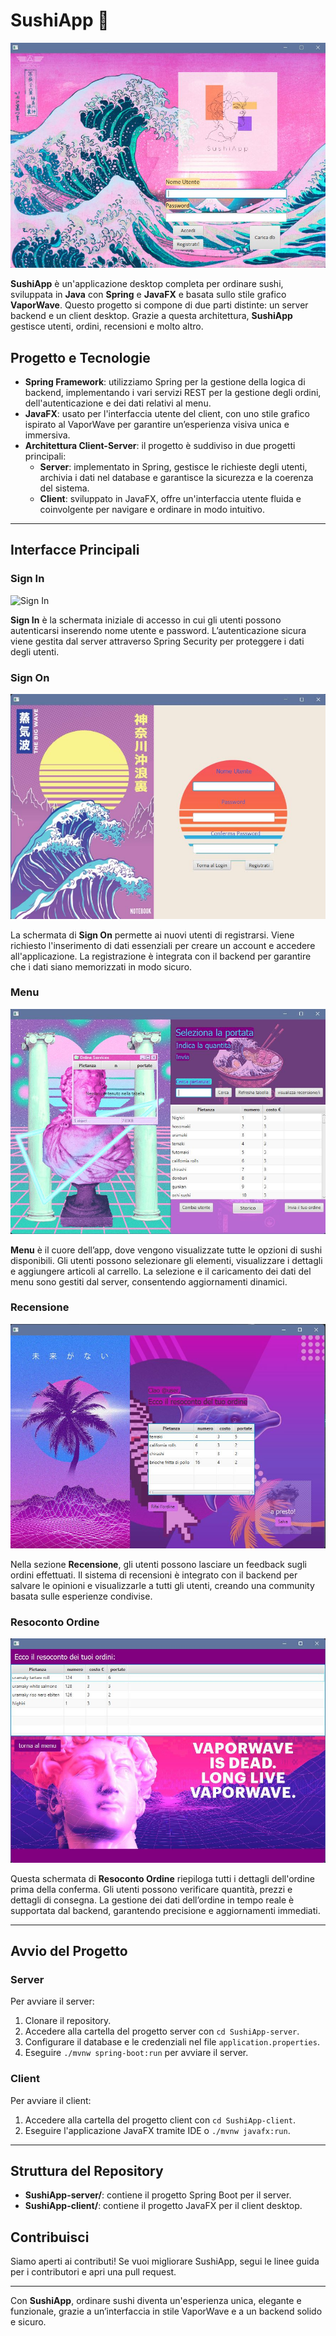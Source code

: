 # SushiApp 🍣

![Main Interface](./SushiAppImages/SIgnin.jpg)

**SushiApp** è un'applicazione desktop completa per ordinare sushi, sviluppata in **Java** con **Spring** e **JavaFX** e basata sullo stile grafico **VaporWave**. Questo progetto si compone di due parti distinte: un server backend e un client desktop. Grazie a questa architettura, **SushiApp** gestisce utenti, ordini, recensioni e molto altro.

## Progetto e Tecnologie

- **Spring Framework**: utilizziamo Spring per la gestione della logica di backend, implementando i vari servizi REST per la gestione degli ordini, dell'autenticazione e dei dati relativi al menu.
- **JavaFX**: usato per l'interfaccia utente del client, con uno stile grafico ispirato al VaporWave per garantire un’esperienza visiva unica e immersiva.
- **Architettura Client-Server**: il progetto è suddiviso in due progetti principali:
  - **Server**: implementato in Spring, gestisce le richieste degli utenti, archivia i dati nel database e garantisce la sicurezza e la coerenza del sistema.
  - **Client**: sviluppato in JavaFX, offre un'interfaccia utente fluida e coinvolgente per navigare e ordinare in modo intuitivo.

---

## Interfacce Principali

### Sign In

![Sign In](./SushiAppImages/SIgnin.pjpg)

**Sign In** è la schermata iniziale di accesso in cui gli utenti possono autenticarsi inserendo nome utente e password. L’autenticazione sicura viene gestita dal server attraverso Spring Security per proteggere i dati degli utenti.

### Sign On

![Sign On](./SushiAppImages/Signon.jpg)

La schermata di **Sign On** permette ai nuovi utenti di registrarsi. Viene richiesto l'inserimento di dati essenziali per creare un account e accedere all'applicazione. La registrazione è integrata con il backend per garantire che i dati siano memorizzati in modo sicuro.

### Menu

![Menu](./SushiAppImages/menu.jpg)

**Menu** è il cuore dell’app, dove vengono visualizzate tutte le opzioni di sushi disponibili. Gli utenti possono selezionare gli elementi, visualizzare i dettagli e aggiungere articoli al carrello. La selezione e il caricamento dei dati del menu sono gestiti dal server, consentendo aggiornamenti dinamici.

### Recensione

![Recensione](./SushiAppImages/review.jpg)

Nella sezione **Recensione**, gli utenti possono lasciare un feedback sugli ordini effettuati. Il sistema di recensioni è integrato con il backend per salvare le opinioni e visualizzarle a tutti gli utenti, creando una community basata sulle esperienze condivise.

### Resoconto Ordine

![Resoconto Ordine](./SushiAppImages/order-summary.jpg)

Questa schermata di **Resoconto Ordine** riepiloga tutti i dettagli dell'ordine prima della conferma. Gli utenti possono verificare quantità, prezzi e dettagli di consegna. La gestione dei dati dell’ordine in tempo reale è supportata dal backend, garantendo precisione e aggiornamenti immediati.

---

## Avvio del Progetto

### Server
Per avviare il server:
1. Clonare il repository.
2. Accedere alla cartella del progetto server con `cd SushiApp-server`.
3. Configurare il database e le credenziali nel file `application.properties`.
4. Eseguire `./mvnw spring-boot:run` per avviare il server.

### Client
Per avviare il client:
1. Accedere alla cartella del progetto client con `cd SushiApp-client`.
2. Eseguire l'applicazione JavaFX tramite IDE o `./mvnw javafx:run`.

---

## Struttura del Repository

- **SushiApp-server/**: contiene il progetto Spring Boot per il server.
- **SushiApp-client/**: contiene il progetto JavaFX per il client desktop.

## Contribuisci

Siamo aperti ai contributi! Se vuoi migliorare SushiApp, segui le linee guida per i contributori e apri una pull request.

---

Con **SushiApp**, ordinare sushi diventa un'esperienza unica, elegante e funzionale, grazie a un’interfaccia in stile VaporWave e a un backend solido e sicuro.
